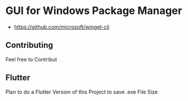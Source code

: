 # GUI for Windows Package Manager

- https://github.com/microsoft/winget-cli

## Contributing

Feel free to Contribut

## Flutter

Plan to do a Flutter Version of this Project to save .exe File Size
